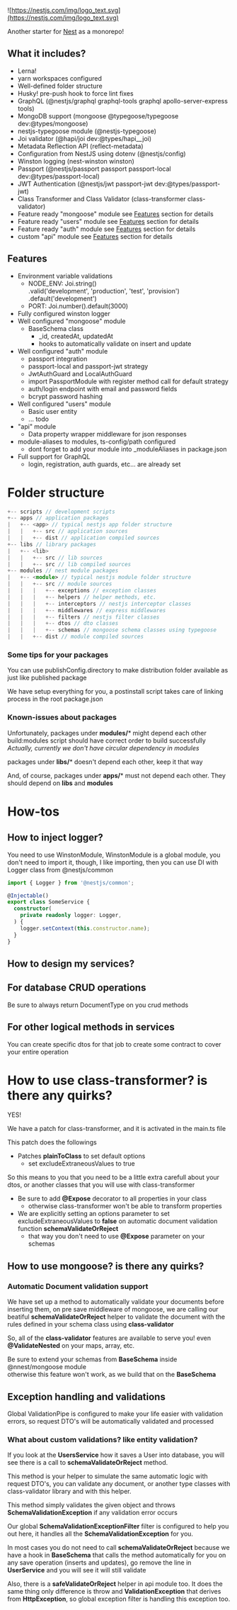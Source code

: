 ![https://nestjs.com/img/logo_text.svg](https://nestjs.com/img/logo_text.svg)

Another starter for [Nest](https://github.com/nestjs/nest) as a monorepo!

## What it includes?

- Lerna!
- yarn workspaces configured
- Well-defined folder structure
- Husky! pre-push hook to force lint fixes
- GraphQL (@nestjs/graphql graphql-tools graphql apollo-server-express tools)
- MongoDB support (mongoose @typegoose/typegoose dev:@types/mongoose)
- nestjs-typegoose module (@nestjs-typegoose)
- Joi validator (@hapi/joi dev:@types/hapi__joi)
- Metadata Reflection API (reflect-metadata)
- Configuration from NestJS using dotenv (@nestjs/config)
- Winston logging (nest-winston winston)
- Passport (@nestjs/passport passport passport-local dev:@types/passport-local)
- JWT Authentication (@nestjs/jwt passport-jwt dev:@types/passport-jwt)
- Class Transformer and Class Validator (class-transformer class-validator)
- Feature ready "mongoose" module see [Features](#features) section for details
- Feature ready "users" module see [Features](#features) section for details
- Feature ready "auth" module see [Features](#features) section for details
- custom "api" module see [Features](#features) section for details

## Features

- Environment variable validations
    - NODE_ENV: Joi.string()
    .valid('development', 'production', 'test', 'provision')
    .default('development')
    - PORT: Joi.number().default(3000)
- Fully configured winston logger
- Well configured "mongoose" module
    - BaseSchema class
        - _id, createdAt, updatedAt
        - hooks to automatically validate on insert and update
- Well configured "auth" module
    - passport integration
    - passport-local and passport-jwt strategy
    - JwtAuthGuard and LocalAuthGuard
    - import PassportModule with register method call for default strategy
    - auth/login endpoint with email and password fields
    - bcrypt password hashing
- Well configured "users" module
    - Basic user entity
    - ... todo
- "api" module
    - Data property wrapper middleware for json responses
- module-aliases to modules, ts-config/path configured
    - dont forget to add your module into _moduleAliases in package.json
- Full support for GraphQL
    - login, registration, auth guards, etc... are already set
    
# Folder structure

```ts
+-- scripts // development scripts
+-- apps // application packages
|   +-- <app> // typical nestjs app folder structure
|   |   +-- src // application sources
|   |   +-- dist // application compiled sources
+-- libs // library packages
|   +-- <lib>
|   |   +-- src // lib sources
|   |   +-- src // lib compiled sources
+-- modules // nest module packages
|   +-- <module> // typical nestjs module folder structure
|   |   +-- src // module sources
|   |   |   +-- exceptions // exception classes
|   |   |   +-- helpers // helper methods, etc.
|   |   |   +-- interceptors // nestjs interceptor classes
|   |   |   +-- middlewares // express middlewares
|   |   |   +-- filters // nestjs filter classes
|   |   |   +-- dtos // dto classes
|   |   |   +-- schemas // mongoose schema classes using typegoose
|   |   +-- dist // module compiled sources
```

### Some tips for your packages
You can use publishConfig.directory to make distribution folder available as just like published package  
  
We have setup everything for you, a postinstall script takes care of linking process in the root package.json

### Known-issues about packages

Unfortunately, packages under **modules/*** might depend each other  
build:modules script should have correct order to build successfully  
_Actually, currently we don't have circular dependency in modules_ 
  
packages under **libs/*** doesn't depend each other, keep it that way  
  
And, of course, packages under **apps/*** must not depend each other.
They should depend on **libs** and **modules**

# How-tos

## How to inject logger?

You need to use WinstonModule, WinstonModule is a global module, you don't need to import it, though, I like importing, then you can use DI with Logger class from @nestjs/common

```typescript
import { Logger } from '@nestjs/common';

@Injectable()
export class SomeService {
  constructor(
    private readonly logger: Logger,
  ) {
    logger.setContext(this.constructor.name);
  }
}
```
## How to design my services?

## For database CRUD operations
Be sure to always return DocumentType<any> on you crud methods

## For other logical methods in services
You can create specific dtos for that job to create some contract to cover your entire operation

# How to use class-transformer? is there any quirks?
YES!  
  
We have a patch for class-transformer, and it is activated in the main.ts file  
 
This patch does the followings  

- Patches **plainToClass** to set default options
    - set excludeExtraneousValues to true
    
So this means to you that you need to be a little extra carefull about your dtos, or another classes that you will use with class-transformer  

- Be sure to add **@Expose** decorator to all properties in your class
    - otherwise class-transformer won't be able to transform properties
- We are explicitly setting an options parameter to set excludeExtraneousValues to **false** on automatic document validation function **schemaValidateOrReject**
    - that way you don't need to use **@Expose** parameter on your schemas


## How to use mongoose? is there any quirks?

### Automatic Document validation support
We have set up a method to automatically validate your documents before inserting them, on pre save middleware of mongoose, we are calling our beatiful **schemaValidateOrReject** helper to validate the document with the rules defined in your schema class using **class-validator**

So, all of the **class-validator** features are available to serve you! even **@ValidateNested** on your maps, array, etc.

Be sure to extend your schemas from **BaseSchema** inside @nnest/mongoose module  
otherwise this feature won't work, as we build that on the **BaseSchema**

## Exception handling and validations

Global ValidationPipe is configured to make your life easier with validation errors, so request DTO's will be automatically validated and processed

### What about custom validations? like entity validation?

If you look at the **UsersService** how it saves a User into database, you will see there is a call to **schemaValidateOrReject** method.

This method is your helper to simulate the same automatic logic with request DTO's, you can validate any document, or another type classes with class-validator library and with this helper.

This method simply validates the given object and throws **SchemaValidationException** if any validation error occurs

Our global **SchemaValidationExceptionFilter** filter is configured to help you out here, it handles all the **SchemaValidationException** for you.

In most cases you do not need to call **schemaValidateOrReject** because we have a hook in **BaseSchema** that calls the method automatically for you on any save operation (inserts and updates), go remove the line in **UserService** and you will see it will still validate

Also, there is a **safeValidateOrReject** helper in api module too. It does the same thing only difference is throw and **ValidationException** that derives from **HttpException**, so global exception filter is handling this exception too.
